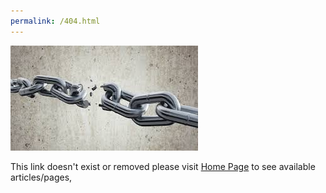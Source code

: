 ```yaml
---
permalink: /404.html
---
```

![Error!!!!!!](/images/broken_but_not.jpg)

This link doesn't exist or removed please visit [Home Page](https://ritdhwaj.github.io) to see available articles/pages,
